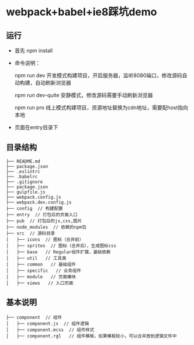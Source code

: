 # webpack+babel+ie8踩坑demo

## 运行

- 首先 npm install
- 命令说明：
    
    npm run dev 开发模式构建项目，开启服务器，监听8080端口，修改源码自动构建，自动刷新浏览器
   
    npm run dev-quite 安静模式，修改源码需要手动刷新浏览器
   
    npm run pro 线上模式构建项目，资源地址替换为cdn地址，需要配host指向本地
- 页面在entry目录下


## 目录结构

```
├── README.md  
├── package.json  
├── .eslintrc  
├── .babelrc  
├── .gitignore  
├── package.json  
├── gulpfile.js  
├── webpack.config.js  
├── webpack.dev.config.js  
├── config  // 构建配置  
├── entry  // 打包后的页面入口
├── pub  // 打包后的js,css,图片
├── node_modules  // 依赖的npm包
├── src  // 源码目录
│   ├── icons  // 图标（合并前）
│   ├── sprites  // 图标（合并后），生成图标css
│   ├── base   // Regular组件扩展，基础依赖
│   ├── util   // 工具类
│   ├── common   // 基础组件
│   ├── specific   // 业务组件
│   ├── module   // 页面模块
│   ├── views   // 入口页面
```

## 基本说明
```
├── component  // 组件
│   ├── component.js  // 组件逻辑
│   ├── component.mcss  // 组件样式
│   ├── component.rgl   // 组件模板，如果模板较小，可以合并放到逻辑文件中
```
